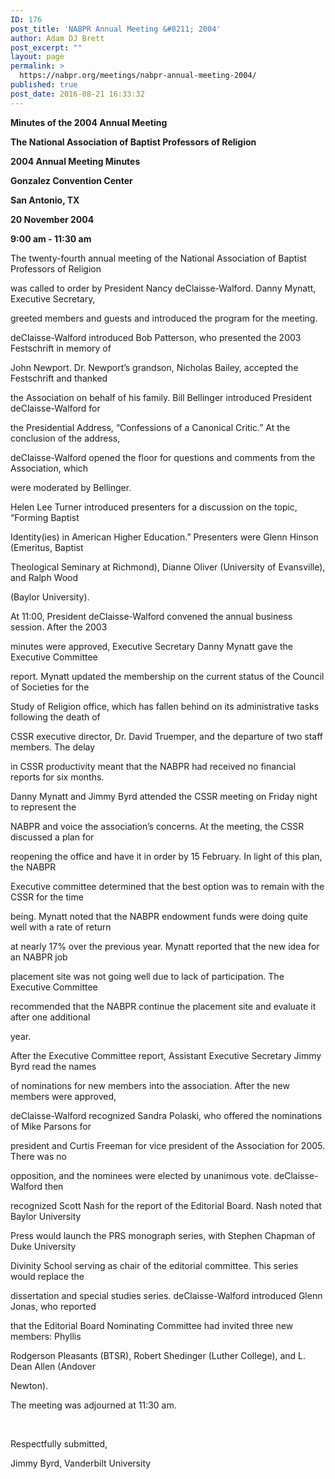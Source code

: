 ```yaml
---
ID: 176
post_title: 'NABPR Annual Meeting &#8211; 2004'
author: Adam DJ Brett
post_excerpt: ""
layout: page
permalink: >
  https://nabpr.org/meetings/nabpr-annual-meeting-2004/
published: true
post_date: 2016-08-21 16:33:32
---
```

<b>Minutes of the 2004 Annual Meeting</b>

<b>The National Association of Baptist Professors of Religion </b>

<b>2004 Annual Meeting Minutes </b>

<b>Gonzalez Convention Center  </b>

<b>San Antonio, TX  </b>

<b>20 November 2004  </b>

<b>9:00 am - 11:30 am</b>

The twenty-fourth annual meeting of the National Association of Baptist Professors of Religion

was called to order by President Nancy deClaisse-Walford. Danny Mynatt, Executive Secretary,

greeted members and guests and introduced the program for the meeting.

deClaisse-Walford introduced Bob Patterson, who presented the 2003 Festschrift in memory of

John Newport. Dr. Newport’s grandson, Nicholas Bailey, accepted the Festschrift and thanked

the Association on behalf of his family. Bill Bellinger introduced President deClaisse-Walford for

the Presidential Address, “Confessions of a Canonical Critic.” At the conclusion of the address,

deClaisse-Walford opened the floor for questions and comments from the Association, which

were moderated by Bellinger.

Helen Lee Turner introduced presenters for a discussion on the topic, “Forming Baptist

Identity(ies) in American Higher Education.” Presenters were Glenn Hinson (Emeritus, Baptist

Theological Seminary at Richmond), Dianne Oliver (University of Evansville), and Ralph Wood

(Baylor University).

At 11:00, President deClaisse-Walford convened the annual business session. After the 2003

minutes were approved, Executive Secretary Danny Mynatt gave the Executive Committee

report. Mynatt updated the membership on the current status of the Council of Societies for the

Study of Religion office, which has fallen behind on its administrative tasks following the death of

CSSR executive director, Dr. David Truemper, and the departure of two staff members. The delay

in CSSR productivity meant that the NABPR had received no financial reports for six months.

Danny Mynatt and Jimmy Byrd attended the CSSR meeting on Friday night to represent the

NABPR and voice the association’s concerns. At the meeting, the CSSR discussed a plan for

reopening the office and have it in order by 15 February. In light of this plan, the NABPR

Executive committee determined that the best option was to remain with the CSSR for the time

being. Mynatt noted that the NABPR endowment funds were doing quite well with a rate of return

at nearly 17% over the previous year. Mynatt reported that the new idea for an NABPR job

placement site was not going well due to lack of participation. The Executive Committee

recommended that the NABPR continue the placement site and evaluate it after one additional

year.

After the Executive Committee report, Assistant Executive Secretary Jimmy Byrd read the names

of nominations for new members into the association. After the new members were approved,

deClaisse-Walford recognized Sandra Polaski, who offered the nominations of Mike Parsons for

president and Curtis Freeman for vice president of the Association for 2005. There was no

opposition, and the nominees were elected by unanimous vote. deClaisse-Walford then

recognized Scott Nash for the report of the Editorial Board. Nash noted that Baylor University

Press would launch the PRS monograph series, with Stephen Chapman of Duke University

Divinity School serving as chair of the editorial committee. This series would replace the

dissertation and special studies series. deClaisse-Walford introduced Glenn Jonas, who reported

that the Editorial Board Nominating Committee had invited three new members: Phyllis

Rodgerson Pleasants (BTSR), Robert Shedinger (Luther College), and L. Dean Allen (Andover

Newton).

The meeting was adjourned at 11:30 am.

&nbsp;

Respectfully submitted,

Jimmy Byrd, Vanderbilt University